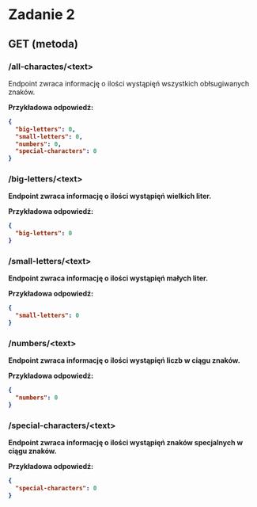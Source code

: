 # Zadanie 2

## GET (metoda)

### /all-charactes/\<text\>

Endpoint zwraca informację o ilości wystąpięń wszystkich obłsugiwanych znaków.

<b>Przykładowa odpowiedź<b>:
```json
{
  "big-letters": 0,
  "small-letters": 0,
  "numbers": 0,
  "special-characters": 0
}
```

### /big-letters/\<text\>

Endpoint zwraca informację o ilości wystąpięń wielkich liter.

<b>Przykładowa odpowiedź<b>:
```json
{
  "big-letters": 0
}
```

### /small-letters/\<text\>

Endpoint zwraca informację o ilości wystąpięń małych liter.

<b>Przykładowa odpowiedź<b>:
```json
{
  "small-letters": 0
}
```

### /numbers/\<text\>

Endpoint zwraca informację o ilości wystąpięń liczb w ciągu znaków.

<b>Przykładowa odpowiedź<b>:
```json
{
  "numbers": 0
}
```

### /special-characters/\<text\>

Endpoint zwraca informację o ilości wystąpięń znaków specjalnych w ciągu znaków.

<b>Przykładowa odpowiedź<b>:
```json
{
  "special-characters": 0
}
```